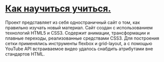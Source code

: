 # [**Как научиться учиться.**](https://vooooodoo.github.io/how-to-learn/ "Ссылка на проект")

Проект представляет из себя одностраничный сайт о том, как правильно изучать новый материал.
Сайт создан с использованием технологий HTML5 и CSS3. Содержит анимации, трансформации и плавные переходы, реализованные средствами CSS3. Для построения сетки применялись инструменты flexbox и grid-layout, а с помощью YouTube API встраиваемое видео удалось снабдить атрибутами вне стандартов HTML.
